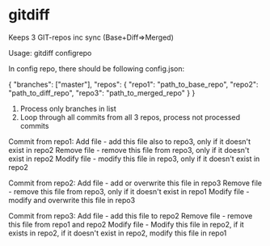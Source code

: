 # gitdiff

Keeps 3 GIT-repos inc sync (Base+Diff=>Merged)

Usage: gitdiff configrepo

In config repo, there should be following config.json:

{
  "branches": ["master"],
  "repos": {
    "repo1": "path_to_base_repo",
    "repo2": "path_to_diff_repo",
    "repo3": "path_to_merged_repo"
  }
}

1. Process only branches in list
2. Loop through all commits from all 3 repos, process not processed commits

Commit from repo1:
Add file - add this file also to repo3, only if it doesn't exist in repo2
Remove file - remove this file from repo3, only if it doesn't exist in repo2
Modify file - modify this file in repo3, only if it doesn't exist in repo2

Commit from repo2:
Add file - add or overwrite this file in repo3
Remove file - remove this file from repo3, only if it doesn't exist in repo1
Modify file - modify and overwrite this file in repo3

Commit from repo3:
Add file - add this file to repo2
Remove file - remove this file from repo1 and repo2
Modify file - Modify this file in repo2, if it exists in repo2, if it doesn't exist in repo2, modify this file in repo1

